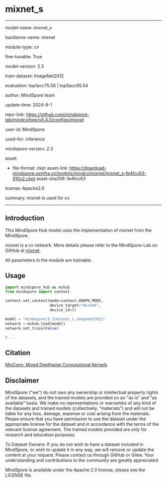 # mixnet_s

---

model-name: mixnet_s

backbone-name: mixnet

module-type: cv

fine-tunable: True

model-version: 2.3

train-dataset: ImageNet2012

evaluation: top1acc75.58 | top5acc95.54

author: MindSpore team

update-time: 2024-8-1

repo-link: <https://github.com/mindspore-lab/mindcv/tree/v0.4.0/configs/mixnet>

user-id: MindSpore

used-for: inference

mindspore-version: 2.3

asset:

-
    file-format: ckpt
    asset-link: <https://download-mindspore.osinfra.cn/toolkits/mindcv/mixnet/mixnet_s-fe4fcc63-910v2.ckpt>
    asset-sha256: fe4fcc63

license: Apache2.0

summary: mixnet is used for cv

---

## Introduction

This MindSpore Hub model uses the implementation of mixnet from the MindSpore.

mixnet is a cv network. More details please refer to the MindSpore-Lab on GitHub at [mixnet](https://github.com/mindspore-lab/mindcv/blob/v0.4.0/configs/mixnet/README.md).

All parameters in the module are trainable.

## Usage

```python
import mindspore_hub as mshub
from mindspore import context

context.set_context(mode=context.GRAPH_MODE,
                    device_target="Ascend",
                    device_id=0)

model = "mindspore/2.3/mixnet_s_imagenet2012"
network = mshub.load(model)
network.set_train(False)

# ...
```

## Citation

[MixConv: Mixed Depthwise Convolutional Kernels](https://arxiv.org/pdf/1907.09595.pdf)

## Disclaimer

MindSpore ("we") do not own any ownership or intellectual property rights of the datasets, and the trained models are provided on an "as is" and "as available" basis. We make no representations or warranties of any kind of the datasets and trained models (collectively, “materials”) and will not be liable for any loss, damage, expense or cost arising from the materials. Please ensure that you have permission to use the dataset under the appropriate license for the dataset and in accordance with the terms of the relevant license agreement. The trained models provided are only for research and education purposes.

To Dataset Owners: If you do not wish to have a dataset included in MindSpore, or wish to update it in any way, we will remove or update the content at your request. Please contact us through GitHub or Gitee. Your understanding and contributions to the community are greatly appreciated.

MindSpore is available under the Apache 2.0 license, please see the LICENSE file.
